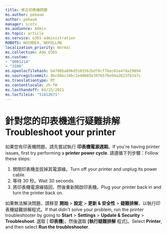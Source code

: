 ```yaml
---
title: 修正印表機問題
ms.author: pebaum
author: pebaum
manager: scotv
ms.audience: Admin
ms.topic: article
ms.service: o365-administration
ROBOTS: NOINDEX, NOFOLLOW
localization_priority: Normal
ms.collection: Adm_O365
ms.custom:
- "9001214"
- "3186"
ms.openlocfilehash: b4700ba896d5101562bd78cf76ec61e47da29894
ms.sourcegitcommit: 8bc60ec34bc1e40685e3976576e04a2623f63a7c
ms.translationtype: MT
ms.contentlocale: zh-TW
ms.lasthandoff: 04/15/2021
ms.locfileid: "51812671"
---
```

# <a name="troubleshoot-your-printer"></a><span data-ttu-id="156cf-102">針對您的印表機進行疑難排解</span><span class="sxs-lookup"><span data-stu-id="156cf-102">Troubleshoot your printer</span></span>

<span data-ttu-id="156cf-103">如果您有印表機問題，請先嘗試執行 **印表機電源週期**。</span><span class="sxs-lookup"><span data-stu-id="156cf-103">If you're having printer issues, first try performing a **printer power cycle**.</span></span> <span data-ttu-id="156cf-104">請遵循下列步驟：</span><span class="sxs-lookup"><span data-stu-id="156cf-104">Follow these steps:</span></span>

1. <span data-ttu-id="156cf-105">關閉印表機並拔掉其電源線。</span><span class="sxs-lookup"><span data-stu-id="156cf-105">Turn off your printer and unplug its power cable.</span></span>
2. <span data-ttu-id="156cf-106">等待 30 秒。</span><span class="sxs-lookup"><span data-stu-id="156cf-106">Wait 30 seconds.</span></span>
3. <span data-ttu-id="156cf-107">將印表機電源線插回，然後重新開啟印表機。</span><span class="sxs-lookup"><span data-stu-id="156cf-107">Plug your printer back in and turn the printer back on.</span></span>

<span data-ttu-id="156cf-108">如果無法解決問題，請移至 **開始**  >  **設定**  >  **更新 & 安全性**  >  **疑難排解**，以執行印表機疑難排解程式。</span><span class="sxs-lookup"><span data-stu-id="156cf-108">If that didn't solve your problem, run the printer troubleshooter by going to **Start** > **Settings** > **Update & Security** > **Troubleshoot**.</span></span> <span data-ttu-id="156cf-109">選取 [ **印表機**]，然後選取 **[執行疑難排解** 程式]。</span><span class="sxs-lookup"><span data-stu-id="156cf-109">Select **Printer**, and then select **Run the troubleshooter**.</span></span>